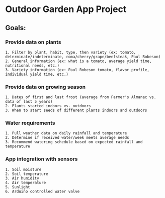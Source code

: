 # Outdoor Garden App Project

## Goals:
### Provide data on plants
	1. Filter by plant, habit, type, then variety (ex: tomato, determinate/indeterminate, roma/cherry/grape/beefsteak, Paul Robeson)
	2. General information (ex: what is a tomato, average yield time, nutritional needs, etc.)
	3. Variety information (ex: Paul Robeson tomato, flavor profile, individual yield time, etc.)
### Provide data on growing season
	1. Dates of first and last frost (average from Farmer's Almanac vs. data of last 5 years)
	2. Plants started indoors vs. outdoors
	3. When to start seeds of different plants indoors and outdoors
### Water requirements
	1. Pull weather data on daily rainfall and temperature
	2. Determine if received water/week meets average needs
	3. Recommend watering schedule based on expected rainfall and temperature
### App integration with sensors
	1. Soil moisture
	2. Soil temperature
	3. Air humidity
	4. Air temperature
	5. Sunlight
	6. Arduino controlled water valve
